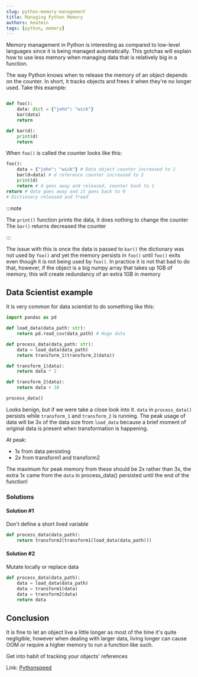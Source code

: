 ```yaml
---
slug: python-memory-management
title: Managing Python Memory
authors: keatmin
tags: [python, memory]
---
```


Memory management in Python is interesting as compared to low-level languages since it is being managed automatically. This gotchas will explain how to use less memory when managing data that is relatively big in a function.

The way Python knows when to release the memory of an object depends on the counter. In short, it tracks objects and frees it when they're no longer used. Take this example:

```python

def foo():
    data: dict = {"john": "wick"}
    bar(data)
    return

def bar(d):
    print(d)
    return
```

When `foo()` is called the counter looks like this:
```python
foo():
    data = {"john": "wick"} # Data object counter increased to 1
    bar(d=data) # d reference counter increased to 2
    print(d)
    return # d goes away and released, counter back to 1
return # data goes away and it goes back to 0
# Dictionary released and freed
```

:::note

The `print()` function prints the data, it does nothing to change the counter
The `bar()` returns decreased the counter

:::

The issue with this is once the data is passed to `bar()` the dictionary was not used by `foo()` and yet the memory persists in `foo()` until `foo()` exits even though it is not being used by `foo()`. In practice it is not that bad to do that, however, if the object is a big numpy array that takes up 1GB of memory, this will create redundancy of an extra 1GB in memory

## Data Scientist example

It is very common for data scientist to do something like this:

```python
import pandas as pd

def load_data(data_path: str):
    return pd.read_csv(data_path) # Huge data

def process_data(data_path: str):
    data = load_data(data_path)
    return transform_1(transform_2(data))

def transform_1(data):
    return data * 2

def transform_2(data):
    return data + 10

process_data()
```

Looks benign, but if we were take a close look into it. `data` in `process_data()` persists while `transform_1` and `transform_2` is running. The peak usage of data will be 3x of the data size from `load_data` because a brief moment of original data is present when transformation is happening.

At peak:
- 1x from data persisting
- 2x from transform1 and transform2

The maximum for peak memory from these should be 2x rather than 3x, the extra 1x came from the `data` in process_data() persisted until the end of the function!

### Solutions
#### Solution #1
Don't define a short lived variable
```python
def process_data(data_path):
    return transform2(transform1(load_data(data_path)))
```

#### Solution #2
Mutate locally or replace data
```python
def process_data(data_path):
    data = load_data(data_path)
    data = transform1(data)
    data = transform2(data)
    return data
```

## Conclusion
It is fine to let an object live a little longer as most of the time it's quite negligible, however when dealing with larger data, living longer can cause OOM or require a higher memory to run a function like such.

Get into habit of tracking your objects' references


Link: [Pythonspeed](https://pythonspeed.com/articles/function-calls-prevent-garbage-collection/)
